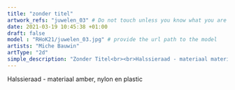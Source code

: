 ```yaml
---
title: "zonder titel"
artwork_refs: "juwelen_03" # Do not touch unless you know what you are doing
date: 2021-03-19 10:45:38 +01:00
draft: false
model : "RHoK21/juwelen_03.jpg" # provide the url path to the model
artists: "Miche Bauwin"
artType: "2d"
simple_description: "Zonder Titel<br><br>Halssieraad - materiaal materiaal amber, nylon en plastic. <br><br>Een werk door Miche Bauwin binnen de afdeling Juweelontwerp/Edelmetaal.<br><br><br><br> Een project gerealiseerd door Dirk Derom in opdracht van het <a href='https://www.sdko.brussels'>SDKO</a> en met steun van de <a href='https://www.vgc.be/wie-zijn-wij/actief-beleid-brussel/onderwijs'>VGC</a>."
---
```

Halssieraad - materiaal amber, nylon en plastic
